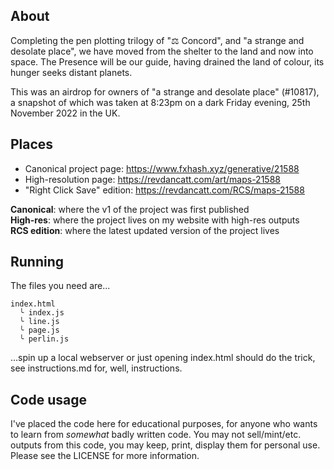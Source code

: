 ## About

Completing the pen plotting trilogy of "⚖️ Concord", and "a strange and desolate place", we have moved from the shelter to the land and now into space. The Presence will be our guide, having drained the land of colour, its hunger seeks distant planets.

This was an airdrop for owners of "a strange and desolate place" (#10817), a snapshot of which was taken at 8:23pm on a dark Friday evening, 25th November 2022 in the UK.

## Places

* Canonical project page: https://www.fxhash.xyz/generative/21588
* High-resolution page: https://revdancatt.com/art/maps-21588
* "Right Click Save" edition: https://revdancatt.com/RCS/maps-21588

**Canonical**: where the v1 of the project was first published  
**High-res**: where the project lives on my website with high-res outputs  
**RCS edition**: where the latest updated version of the project lives

## Running

The files you need are...

```
index.html
  ╰ index.js
  ╰ line.js
  ╰ page.js
  ╰ perlin.js
```

...spin up a local webserver or just opening index.html should do the trick, see instructions.md for, well, instructions.

## Code usage

I've placed the code here for educational purposes, for anyone who wants to learn from _somewhat_ badly written code. You may not sell/mint/etc. outputs from this code, you may keep, print, display them for personal use. Please see the LICENSE for more information.
